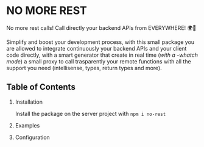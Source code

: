 # NO MORE REST

No more rest calls! Call directly your backend APIs from EVERYWHERE! 🌍🚀

Simplify and boost your development process, with this small package you are allowed to integrate continuously your backend APIs and your client code directly, with a smart generator that create in real time (*with a -whatch mode*) a small proxy to call trasparently your remote functions with all the support you need (intellisense, types, return types and more).

## Table of Contents

1. Installation

   Install the package on the server project with `npm i no-rest`

2. Examples

3. Configuration
